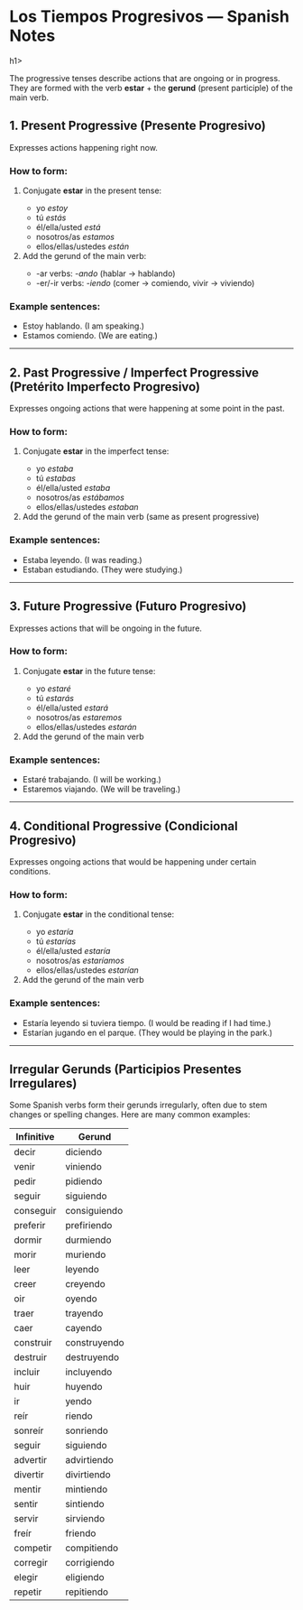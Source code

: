 <h1>Los Tiempos Progresivos — Spanish Notes</h1>h1>

<p>The progressive tenses describe actions that are ongoing or in progress. They are formed with the verb <strong>estar</strong> + the <strong>gerund</strong> (present participle) of the main verb.</p>

<h2>1. Present Progressive (Presente Progresivo)</h2>
<p>Expresses actions happening right now.</p>

<h3>How to form:</h3>
<ol>
  <li>Conjugate <strong>estar</strong> in the present tense:</li>
  <ul>
    <li>yo <em>estoy</em></li>
    <li>tú <em>estás</em></li>
    <li>él/ella/usted <em>está</em></li>
    <li>nosotros/as <em>estamos</em></li>
    <li>ellos/ellas/ustedes <em>están</em></li>
  </ul>
  <li>Add the gerund of the main verb:</li>
  <ul>
    <li>-ar verbs: <em>-ando</em> (hablar → hablando)</li>
    <li>-er/-ir verbs: <em>-iendo</em> (comer → comiendo, vivir → viviendo)</li>
  </ul>
</ol>

<h3>Example sentences:</h3>
<ul>
  <li>Estoy hablando. (I am speaking.)</li>
  <li>Estamos comiendo. (We are eating.)</li>
</ul>

<hr>

<h2>2. Past Progressive / Imperfect Progressive (Pretérito Imperfecto Progresivo)</h2>
<p>Expresses ongoing actions that were happening at some point in the past.</p>

<h3>How to form:</h3>
<ol>
  <li>Conjugate <strong>estar</strong> in the imperfect tense:</li>
  <ul>
    <li>yo <em>estaba</em></li>
    <li>tú <em>estabas</em></li>
    <li>él/ella/usted <em>estaba</em></li>
    <li>nosotros/as <em>estábamos</em></li>
    <li>ellos/ellas/ustedes <em>estaban</em></li>
  </ul>
  <li>Add the gerund of the main verb (same as present progressive)</li>
</ol>

<h3>Example sentences:</h3>
<ul>
  <li>Estaba leyendo. (I was reading.)</li>
  <li>Estaban estudiando. (They were studying.)</li>
</ul>

<hr>

<h2>3. Future Progressive (Futuro Progresivo)</h2>
<p>Expresses actions that will be ongoing in the future.</p>

<h3>How to form:</h3>
<ol>
  <li>Conjugate <strong>estar</strong> in the future tense:</li>
  <ul>
    <li>yo <em>estaré</em></li>
    <li>tú <em>estarás</em></li>
    <li>él/ella/usted <em>estará</em></li>
    <li>nosotros/as <em>estaremos</em></li>
    <li>ellos/ellas/ustedes <em>estarán</em></li>
  </ul>
  <li>Add the gerund of the main verb</li>
</ol>

<h3>Example sentences:</h3>
<ul>
  <li>Estaré trabajando. (I will be working.)</li>
  <li>Estaremos viajando. (We will be traveling.)</li>
</ul>

<hr>

<h2>4. Conditional Progressive (Condicional Progresivo)</h2>
<p>Expresses ongoing actions that would be happening under certain conditions.</p>

<h3>How to form:</h3>
<ol>
  <li>Conjugate <strong>estar</strong> in the conditional tense:</li>
  <ul>
    <li>yo <em>estaría</em></li>
    <li>tú <em>estarías</em></li>
    <li>él/ella/usted <em>estaría</em></li>
    <li>nosotros/as <em>estaríamos</em></li>
    <li>ellos/ellas/ustedes <em>estarían</em></li>
  </ul>
  <li>Add the gerund of the main verb</li>
</ol>

<h3>Example sentences:</h3>
<ul>
  <li>Estaría leyendo si tuviera tiempo. (I would be reading if I had time.)</li>
  <li>Estarían jugando en el parque. (They would be playing in the park.)</li>
</ul>

<hr>

<h2>Irregular Gerunds (Participios Presentes Irregulares)</h2>
<p>Some Spanish verbs form their gerunds irregularly, often due to stem changes or spelling changes. Here are many common examples:</p>

<table>
  <thead>
    <tr><th>Infinitive</th><th>Gerund</th></tr>
  </thead>
  <tbody>
    <tr><td>decir</td><td>diciendo</td></tr>
    <tr><td>venir</td><td>viniendo</td></tr>
    <tr><td>pedir</td><td>pidiendo</td></tr>
    <tr><td>seguir</td><td>siguiendo</td></tr>
    <tr><td>conseguir</td><td>consiguiendo</td></tr>
    <tr><td>preferir</td><td>prefiriendo</td></tr>
    <tr><td>dormir</td><td>durmiendo</td></tr>
    <tr><td>morir</td><td>muriendo</td></tr>
    <tr><td>leer</td><td>leyendo</td></tr>
    <tr><td>creer</td><td>creyendo</td></tr>
    <tr><td>oir</td><td>oyendo</td></tr>
    <tr><td>traer</td><td>trayendo</td></tr>
    <tr><td>caer</td><td>cayendo</td></tr>
    <tr><td>construir</td><td>construyendo</td></tr>
    <tr><td>destruir</td><td>destruyendo</td></tr>
    <tr><td>incluir</td><td>incluyendo</td></tr>
    <tr><td>huir</td><td>huyendo</td></tr>
    <tr><td>ir</td><td>yendo</td></tr>
    <tr><td>reír</td><td>riendo</td></tr>
    <tr><td>sonreír</td><td>sonriendo</td></tr>
    <tr><td>seguir</td><td>siguiendo</td></tr>
    <tr><td>advertir</td><td>advirtiendo</td></tr>
    <tr><td>divertir</td><td>divirtiendo</td></tr>
    <tr><td>mentir</td><td>mintiendo</td></tr>
    <tr><td>sentir</td><td>sintiendo</td></tr>
    <tr><td>servir</td><td>sirviendo</td></tr>
    <tr><td>freír</td><td>friendo</td></tr>
    <tr><td>competir</td><td>compitiendo</td></tr>
    <tr><td>corregir</td><td>corrigiendo</td></tr>
    <tr><td>elegir</td><td>eligiendo</td></tr>
    <tr><td>repetir</td><td>repitiendo</td></tr>
  </tbody>
</table>

